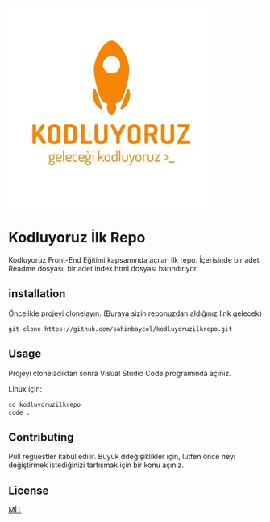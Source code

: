![KodluyoruzilkRepo](https://raw.githubusercontent.com/Kodluyoruz/taskforce/git/git/markdown-nedir-nasil-kullaniriz-/figures/kodluyoruz_logo.jpg)


# Kodluyoruz İlk Repo
Kodluyoruz Front-End Eğitimi kapsamında açılan ilk repo. İçerisinde bir adet Readme dosyası, bir adet index.html dosyası barındırıyor.
## installation
Öncelikle projeyi clonelayın. (Buraya sizin reponuzdan aldığınız link gelecek)

```
git clone https://github.com/sahinbaycol/kodluyoruzilkrepo.git
```

## Usage
Projeyi cloneladıktan sonra Visual Studio Code programında açınız.

Linux için:

```
cd kodluyoruzilkrepo
code .
```

## Contributing
Pull reguestler kabul edilir. Büyük ddeğişiklikler için, lütfen önce neyi değiştirmek istediğinizi tartışmak için bir konu açınız.

## License

[MİT](https://choosealicense.com/licenses/mit/)



